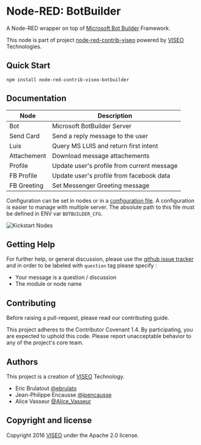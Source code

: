 # Node-RED: BotBuilder

A Node-RED wrapper on top of [Microsoft Bot Builder](https://github.com/Microsoft/BotBuilder) Framework.

This node is part of project [node-red-contrib-viseo](https://github.com/NGRP/node-red-contrib-viseo) powered by [VISEO](http://www.viseo.com) Technologies.

## Quick Start

```
npm install node-red-contrib-viseo-botbuilder
```

## Documentation

| Node        | Description                                |
| ----------- |--------------------------------------------|
| Bot         | Microsoft BotBuilder Server                |
| Send Card   | Send a reply message to the user           |
| Luis        | Query MS LUIS and return first intent      |
| Attachement | Download message attachements              |
| Profile     | Update user's profile from current message |
| FB Profile  | Update user's profile from facebook data   |
| FB Greeting | Set Messenger Greeting message             |

Configuration can be set in nodes or in a [configuration file](https://gist.github.com/JpEncausse/40a917ade2e044eb5c9f5a5381d886dc).
A configuration is easier to manage with multiple server. 
The absolute path to this file must be defined in ENV var `BOTBUILDER_CFG`. 

![Kickstart Nodes](https://github.com/NGRP/node-red-contrib-viseo/blob/master/node-red-contrib-viseo-botbuilder/doc/node_start.jpg?raw=true)

## Getting Help

For further help, or general discussion, please use the [github issue tracker](https://github.com/NGRP/node-red-contrib-viseo/issues) and in order to be labeled with `question` tag please specify :
- Your message is a question / discussion
- The module or node name

## Contributing

Before raising a pull-request, please read our contributing guide.

This project adheres to the Contributor Covenant 1.4. By participating, 
you are expected to uphold this code. 
Please report unacceptable behavior to any of the project's core team.

## Authors

This project is a creation of [VISEO](http://www.viseo.com) Technology.

- Eric Brulatout [@ebrulato](https://twitter.com/ebrulato)
- Jean-Philippe Encausse [@jpencausse](https://twitter.com/jpencausse)
- Alice Vasseur [@Alice_Vasseur](https://twitter.com/Alice_Vasseur)

## Copyright and license

Copyright 2016 [VISEO](http://www.viseo.com) under the Apache 2.0 license.